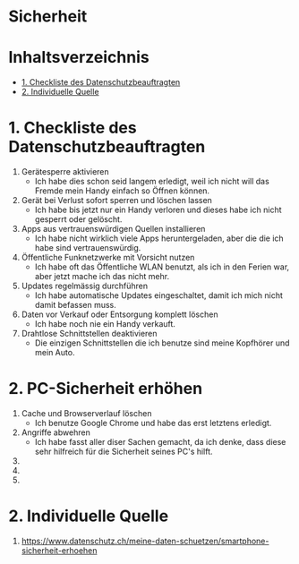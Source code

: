 # Sicherheit <!-- omit in toc -->

# Inhaltsverzeichnis <!-- omit in toc -->
- [1. Checkliste des Datenschutzbeauftragten](#1-checkliste-des-datenschutzbeauftragten)
- [2. Individuelle Quelle](#2-individuelle-quelle)

# 1. Checkliste des Datenschutzbeauftragten
1. Gerätesperre aktivieren
    - Ich habe dies schon seid langem erledigt, weil ich nicht will das Fremde mein Handy einfach so Öffnen können.
2. Gerät bei Verlust sofort sperren und löschen lassen
    - Ich habe bis jetzt nur ein Handy verloren und dieses habe ich nicht gesperrt oder gelöscht.
3. Apps aus vertrauenswürdigen Quellen installieren
    - Ich habe nicht wirklich viele Apps heruntergeladen, aber die die ich habe sind vertrauenswürdig.
4. Öffentliche Funknetzwerke mit Vorsicht nutzen
    - Ich habe oft das Öffentliche WLAN benutzt, als ich in den Ferien war, aber jetzt mache ich das nicht mehr.
5. Updates regelmässig durchführen
    - Ich habe automatische Updates eingeschaltet, damit ich mich nicht damit befassen muss.
6. Daten vor Verkauf oder Entsorgung komplett löschen
    - Ich habe noch nie ein Handy verkauft.
7. Drahtlose Schnittstellen deaktivieren
    - Die einzigen Schnittstellen die ich benutze sind meine Kopfhörer und mein Auto.

# 2. PC-Sicherheit erhöhen
1. Cache und Browserverlauf löschen
    - Ich benutze Google Chrome und habe das erst letztens erledigt.
2. Angriffe abwehren
    - Ich habe fasst aller diser Sachen gemacht, da ich denke, dass diese sehr hilfreich für die Sicherheit seines PC's hilft.
3.
4.
5.

# 2. Individuelle Quelle
1. https://www.datenschutz.ch/meine-daten-schuetzen/smartphone-sicherheit-erhoehen
